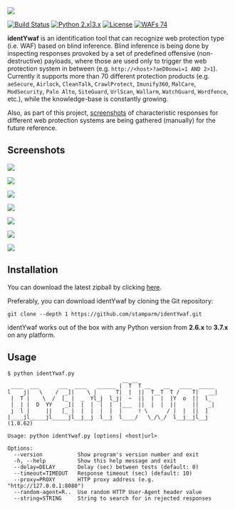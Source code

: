 ![](https://i.imgur.com/75HpbHJ.png)

[![Build Status](https://api.travis-ci.org/stamparm/identYwaf.svg?branch=master)](https://api.travis-ci.org/stamparm/identYwaf) [![Python 2.x|3.x](https://img.shields.io/badge/python-2.x|3.x-yellow.svg)](https://www.python.org/) [![License](https://img.shields.io/badge/license-MIT-blue.svg)](https://github.com/stamparm/identYwaf/blob/master/LICENSE) [![WAFs 74](https://img.shields.io/badge/WAFs-74-red.svg)](https://github.com/stamparm/identYwaf/blob/master/data.json)

**identYwaf** is an identification tool that can recognize web protection type (i.e. WAF) based on blind inference. Blind inference is being done by inspecting responses provoked by a set of predefined offensive (non-destructive) payloads, where those are used only to trigger the web protection system in between (e.g. `http://<host>?aeD0oowi=1 AND 2>1`). Currently it supports more than 70 different protection products (e.g. `aeSecure`, `Airlock`, `CleanTalk`, `CrawlProtect`, `Imunify360`, `MalCare`, `ModSecurity`, `Palo Alto`, `SiteGuard`, `UrlScan`, `Wallarm`, `WatchGuard`, `Wordfence`, etc.), while the knowledge-base is constantly growing.

Also, as part of this project, [screenshots](https://github.com/stamparm/identYwaf/tree/master/screenshots) of characteristic responses for different web protection systems are being gathered (manually) for the future reference.

## Screenshots

![](https://imgur.com/AZVi9vB.png)

![](https://i.imgur.com/tSOAgnn.png)

![](https://imgur.com/FJchQI0.png)

![](https://imgur.com/RqQdVJJ.png)

![](https://imgur.com/weHTSv9.png)

![](https://imgur.com/UKW2cRs.png)

![](https://imgur.com/20cd08y.png)

## Installation

You can download the latest zipball by clicking [here](https://github.com/stamparm/identYwaf/archive/master.zip).

Preferably, you can download identYwaf by cloning the Git repository:

`git clone --depth 1 https://github.com/stamparm/identYwaf.git`

identYwaf works out of the box with any Python version from **2.6.x** to **3.7.x** on any platform.

## Usage

```
$ python identYwaf.py 
                                    __ __ 
 ____  ___      ___  ____   ______ |  T  T __    __   ____  _____ 
l    j|   \    /  _]|    \ |      T|  |  ||  T__T  T /    T|   __|
 |  T |    \  /  [_ |  _  Yl_j  l_j|  ~  ||  |  |  |Y  o  ||  l_
 |  | |  D  YY    _]|  |  |  |  |  |___  ||  |  |  ||     ||   _|
 j  l |     ||   [_ |  |  |  |  |  |     ! \      / |  |  ||  ] 
|____jl_____jl_____jl__j__j  l__j  l____/   \_/\_/  l__j__jl__j  (1.0.62)

Usage: python identYwaf.py [options] <host|url>

Options:
  --version           Show program's version number and exit
  -h, --help          Show this help message and exit
  --delay=DELAY       Delay (sec) between tests (default: 0)
  --timeout=TIMEOUT   Response timeout (sec) (default: 10)
  --proxy=PROXY       HTTP proxy address (e.g. "http://127.0.0.1:8080")
  --random-agent=R..  Use random HTTP User-Agent header value
  --string=STRING     String to search for in rejected responses
```
